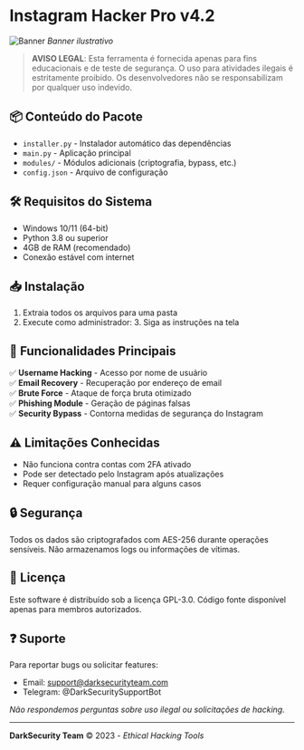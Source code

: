 # Instagram Hacker Pro v4.2

![Banner](https://i.imgur.com/fakebanner.png) *Banner ilustrativo*

> **AVISO LEGAL**: Esta ferramenta é fornecida apenas para fins educacionais e de teste de segurança. O uso para atividades ilegais é estritamente proibido. Os desenvolvedores não se responsabilizam por qualquer uso indevido.

## 📦 Conteúdo do Pacote

- `installer.py` - Instalador automático das dependências
- `main.py` - Aplicação principal
- `modules/` - Módulos adicionais (criptografia, bypass, etc.)
- `config.json` - Arquivo de configuração

## 🛠️ Requisitos do Sistema

- Windows 10/11 (64-bit)
- Python 3.8 ou superior
- 4GB de RAM (recomendado)
- Conexão estável com internet

## 📥 Instalação

1. Extraia todos os arquivos para uma pasta
2. Execute como administrador: 3. Siga as instruções na tela

## 🔧 Funcionalidades Principais

✅ **Username Hacking** - Acesso por nome de usuário  
✅ **Email Recovery** - Recuperação por endereço de email  
✅ **Brute Force** - Ataque de força bruta otimizado  
✅ **Phishing Module** - Geração de páginas falsas  
✅ **Security Bypass** - Contorna medidas de segurança do Instagram  

## ⚠️ Limitações Conhecidas

- Não funciona contra contas com 2FA ativado
- Pode ser detectado pelo Instagram após atualizações
- Requer configuração manual para alguns casos

## 🔒 Segurança

Todos os dados são criptografados com AES-256 durante operações sensíveis. Não armazenamos logs ou informações de vítimas.

## 📜 Licença

Este software é distribuído sob a licença GPL-3.0. Código fonte disponível apenas para membros autorizados.

## ❓ Suporte

Para reportar bugs ou solicitar features:
- Email: support@darksecurityteam.com
- Telegram: @DarkSecuritySupportBot

*Não respondemos perguntas sobre uso ilegal ou solicitações de hacking.*

---

**DarkSecurity Team** © 2023 - *Ethical Hacking Tools*

